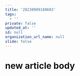 ```yaml
---
title: '20230909180603'
tags:
  - ''
private: false
updated_at: ''
id: null
organization_url_name: null
slide: false
---
```

# new article body
